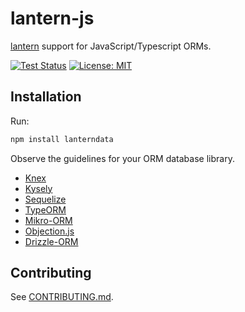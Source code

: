 # lantern-js

[lantern](https://github.com/lanterndata/lantern) support for JavaScript/Typescript ORMs.

[![Test Status](https://github.com/lanterndata/lantern-js/actions/workflows/test.yml/badge.svg?branch=main)](https://github.com/lanterndata/lantern-js/actions) [![License: MIT](https://img.shields.io/badge/License-MIT-green.svg)](https://opensource.org/licenses/MIT)

## Installation

Run:

```sh
npm install lanterndata
```

Observe the guidelines for your ORM database library.

- [Knex](/src/knex/README.md)
- [Kysely](/src/kysely/README.md)
- [Sequelize](/src/sequelize/README.md)
- [TypeORM](/src/typeorm/README.md)
- [Mikro-ORM](/src/mikro-orm/README.md)
- [Objection.js](/src/objection/README.md)
- [Drizzle-ORM](/src/drizzle-orm/README.md)

## Contributing

See [CONTRIBUTING.md](/CONTRIBUTING.md).
